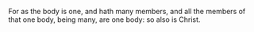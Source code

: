 For as the body is one, and hath many members, and all the members of that one body, being many, are one body: so also is Christ.
